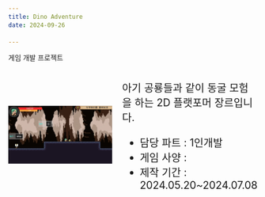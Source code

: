 ```yaml
---
title: Dino Adventure
date: 2024-09-26

---
```


게임 개발 프로젝트

<!--more-->

<div style="display: flex; align-items: center;">
  <div style="flex: 1;">
    <!-- 이미지 크기를 키우기 위해 width 값을 늘립니다. -->
    <img src="1.jpg" alt="게임 이미지" style="width: 150%; height: auto;">
  </div>
  <div style="flex: 1; padding-left: 20px; font-size: 1.5em;">
    <!-- 텍스트 크기를 키우기 위해 font-size를 조절합니다. -->
    <p>아기 공룡들과 같이 동굴 모험을 하는 2D 플랫포머 장르입니다.</p>
    <ul>
      <li>담당 파트 : 1인개발</li>
      <li>게임 사양 :</li>
      <li>제작 기간 : 2024.05.20~2024.07.08</li>
    </ul>
  </div>
</div>
